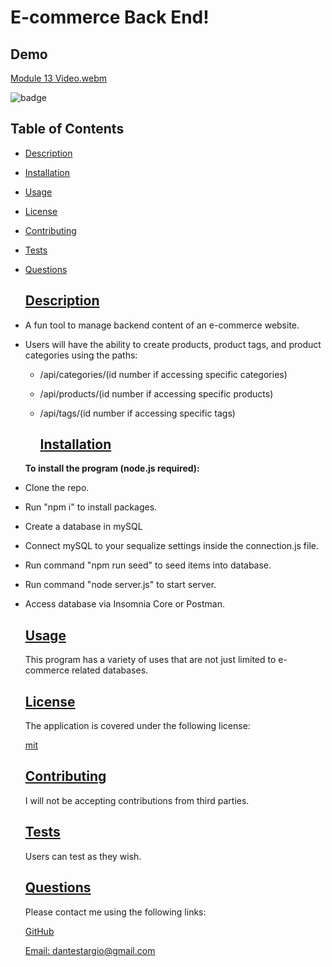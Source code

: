  # E-commerce Back End!
 
 ## Demo
 
[Module 13 Video.webm](https://user-images.githubusercontent.com/105169042/179899404-9c822f2a-7405-45f5-b1f4-564ccc3e0caa.webm)


![badge](https://img.shields.io/badge/license-mit-blue)
  
## Table of Contents
  
* [Description](#description)
* [Installation](#installation)
* [Usage](#usage)
* [License](#license)
* [Contributing](#contributing)
* [Tests](#tests)
* [Questions](#questions)
    
    ## [Description](#table-of-contents)

- A fun tool to manage backend content of an e-commerce website.
- Users will have the ability to create products, product tags, and product categories using the paths:
  - /api/categories/(id number if accessing specific categories)
  - /api/products/(id number if accessing specific products)
  - /api/tags/(id number if accessing specific tags)

    ## [Installation](#table-of-contents)
  <b>To install the program (node.js required):</b>
 - Clone the repo.
 - Run "npm i" to install packages.
 - Create a database in mySQL
 - Connect mySQL to your sequalize settings inside the connection.js file.
 - Run command "npm run seed" to seed items into database.
 - Run command "node server.js" to start server.
 - Access database via Insomnia Core or Postman.
  
    ## [Usage](#table-of-contents)
  
    This program has a variety of uses that are not just limited to e-commerce related databases.
    
    ## [License](#table-of-contents)
  
    The application is covered under the following license:
  
    [mit](https://choosealicense.com/licenses/mit)
  
    ## [Contributing](#table-of-contents)
    
    I will not be accepting contributions from third parties.
  
    ## [Tests](#table-of-contents)
  
    Users can test as they wish.
  
    ## [Questions](#table-of-contents)
  
    Please contact me using the following links:
  
    [GitHub](https://github.com/modjeska)
  
    [Email: dantestargio@gmail.com](mailto:dantestargio@gmail.com)
